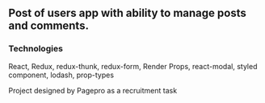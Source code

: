 ## Post of users app with ability to manage posts and comments.

### Technologies
React, Redux, redux-thunk, redux-form, Render Props, react-modal, styled component, lodash, prop-types 

Project designed by Pagepro as a recruitment task
